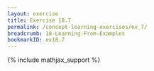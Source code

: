 ```yaml
---
layout: exercise
title: Exercise 18.7
permalink: /concept-learning-exercises/ex_7/
breadcrumb: 18-Learning-From-Examples
bookmarkID: ex18.7
---
```


{% include mathjax_support %}
